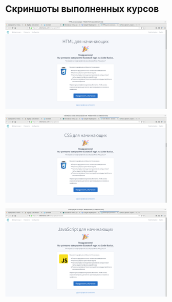 # Скриншоты выполненных курсов

![HTML proof](./html.png)

![CSS proof](./css.png)

![JS prood](./js.png)
